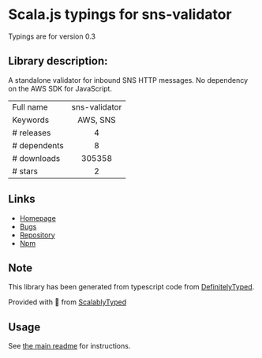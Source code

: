 
# Scala.js typings for sns-validator

Typings are for version 0.3

## Library description:
A standalone validator for inbound SNS HTTP messages. No dependency on the AWS SDK for JavaScript.

|                    |                 |
| ------------------ | :-------------: |
| Full name          | sns-validator |
| Keywords           | AWS, SNS |
| # releases         | 4 |
| # dependents       | 8 |
| # downloads        | 305358 |
| # stars            | 2 |

## Links
- [Homepage](https://github.com/aws/aws-js-sns-message-validator#readme)
- [Bugs](https://github.com/aws/aws-js-sns-message-validator/issues)
- [Repository](https://github.com/aws/aws-js-sns-message-validator)
- [Npm](https://www.npmjs.com/package/sns-validator)
    


## Note
This library has been generated from typescript code from [DefinitelyTyped](https://definitelytyped.org).

Provided with :purple_heart: from [ScalablyTyped](https://github.com/oyvindberg/ScalablyTyped)

## Usage
See [the main readme](../../readme.md) for instructions.


